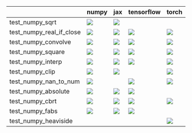 |                          | numpy                                                                                                                                                                                  | jax                                                                                                                                                                                    | tensorflow                                                                                                                                                                         | torch                                                                                                                                                                                  |
|:-------------------------|:---------------------------------------------------------------------------------------------------------------------------------------------------------------------------------------|:---------------------------------------------------------------------------------------------------------------------------------------------------------------------------------------|:-----------------------------------------------------------------------------------------------------------------------------------------------------------------------------------|:---------------------------------------------------------------------------------------------------------------------------------------------------------------------------------------|
| test_numpy_sqrt          | <a href="https://github.com/unifyai/ivy/actions/runs/3738809777/jobs/6345291734" rel="noopener noreferrer" target="_blank"><img src=https://img.shields.io/badge/-failure-red></a>     | <a href="https://github.com/unifyai/ivy/actions/runs/3639624567/jobs/6143282600" rel="noopener noreferrer" target="_blank"><img src=https://img.shields.io/badge/-failure-red></a>     |                                                                                                                                                                                    |                                                                                                                                                                                        |
| test_numpy_real_if_close | <a href="https://github.com/unifyai/ivy/actions/runs/3639624567/jobs/6143344490" rel="noopener noreferrer" target="_blank"><img src=https://img.shields.io/badge/-success-success></a> | <a href="https://github.com/unifyai/ivy/actions/runs/3738429884/jobs/6344507121" rel="noopener noreferrer" target="_blank"><img src=https://img.shields.io/badge/-success-success></a> | <a href="https://github.com/unifyai/ivy/actions/runs/3730147739/jobs/6326858905" rel="noopener noreferrer" target="_blank"><img src=https://img.shields.io/badge/-failure-red></a> | <a href="null" rel="noopener noreferrer" target="_blank"><img src=https://img.shields.io/badge/-success-success></a>                                                                   |
| test_numpy_convolve      | <a href="https://github.com/unifyai/ivy/actions/runs/3738985881/jobs/6345718292" rel="noopener noreferrer" target="_blank"><img src=https://img.shields.io/badge/-failure-red></a>     | <a href="https://github.com/unifyai/ivy/actions/runs/3729044526/jobs/6324586663" rel="noopener noreferrer" target="_blank"><img src=https://img.shields.io/badge/-failure-red></a>     | <a href="null" rel="noopener noreferrer" target="_blank"><img src=https://img.shields.io/badge/-failure-red></a>                                                                   | <a href="https://github.com/unifyai/ivy/actions/runs/3718871342/jobs/6307363756" rel="noopener noreferrer" target="_blank"><img src=https://img.shields.io/badge/-failure-red></a>     |
| test_numpy_square        | <a href="https://github.com/unifyai/ivy/actions/runs/3755565451/jobs/6380749103" rel="noopener noreferrer" target="_blank"><img src=https://img.shields.io/badge/-failure-red></a>     | <a href="https://github.com/unifyai/ivy/actions/runs/3639624567/jobs/6143341262" rel="noopener noreferrer" target="_blank"><img src=https://img.shields.io/badge/-failure-red></a>     | <a href="https://github.com/unifyai/ivy/actions/runs/3691035842/jobs/6248664171" rel="noopener noreferrer" target="_blank"><img src=https://img.shields.io/badge/-failure-red></a> | <a href="https://github.com/unifyai/ivy/actions/runs/3760255162/jobs/6390759493" rel="noopener noreferrer" target="_blank"><img src=https://img.shields.io/badge/-failure-red></a>     |
| test_numpy_interp        | <a href="https://github.com/unifyai/ivy/actions/runs/3757859254/jobs/6385548079" rel="noopener noreferrer" target="_blank"><img src=https://img.shields.io/badge/-failure-red></a>     | <a href="https://github.com/unifyai/ivy/actions/runs/3738985881/jobs/6345734471" rel="noopener noreferrer" target="_blank"><img src=https://img.shields.io/badge/-failure-red></a>     | <a href="https://github.com/unifyai/ivy/actions/runs/3753303021/jobs/6376427142" rel="noopener noreferrer" target="_blank"><img src=https://img.shields.io/badge/-failure-red></a> | <a href="https://github.com/unifyai/ivy/actions/runs/3702402900/jobs/6272682321" rel="noopener noreferrer" target="_blank"><img src=https://img.shields.io/badge/-failure-red></a>     |
| test_numpy_clip          | <a href="https://github.com/unifyai/ivy/actions/runs/3639624567/jobs/6143346922" rel="noopener noreferrer" target="_blank"><img src=https://img.shields.io/badge/-failure-red></a>     | <a href="https://github.com/unifyai/ivy/actions/runs/3738809777/jobs/6345291734" rel="noopener noreferrer" target="_blank"><img src=https://img.shields.io/badge/-failure-red></a>     |                                                                                                                                                                                    | <a href="https://github.com/unifyai/ivy/actions/runs/3760595152/jobs/6391478810" rel="noopener noreferrer" target="_blank"><img src=https://img.shields.io/badge/-failure-red></a>     |
| test_numpy_nan_to_num    | <a href="https://github.com/unifyai/ivy/actions/runs/3639624567/jobs/6143337343" rel="noopener noreferrer" target="_blank"><img src=https://img.shields.io/badge/-failure-red></a>     |                                                                                                                                                                                        | <a href="https://github.com/unifyai/ivy/actions/runs/3757859254/jobs/6385548381" rel="noopener noreferrer" target="_blank"><img src=https://img.shields.io/badge/-failure-red></a> | <a href="https://github.com/unifyai/ivy/actions/runs/3752617793/jobs/6374979178" rel="noopener noreferrer" target="_blank"><img src=https://img.shields.io/badge/-success-success></a> |
| test_numpy_absolute      | <a href="null" rel="noopener noreferrer" target="_blank"><img src=https://img.shields.io/badge/-failure-red></a>                                                                       | <a href="https://github.com/unifyai/ivy/actions/runs/3639624567/jobs/6143319726" rel="noopener noreferrer" target="_blank"><img src=https://img.shields.io/badge/-failure-red></a>     | <a href="https://github.com/unifyai/ivy/actions/runs/3726890149/jobs/6320626144" rel="noopener noreferrer" target="_blank"><img src=https://img.shields.io/badge/-failure-red></a> |                                                                                                                                                                                        |
| test_numpy_cbrt          | <a href="https://github.com/unifyai/ivy/actions/runs/3754502096/jobs/6378783981" rel="noopener noreferrer" target="_blank"><img src=https://img.shields.io/badge/-failure-red></a>     | <a href="https://github.com/unifyai/ivy/actions/runs/3639624567/jobs/6143348367" rel="noopener noreferrer" target="_blank"><img src=https://img.shields.io/badge/-failure-red></a>     | <a href="https://github.com/unifyai/ivy/actions/runs/3740564970/jobs/6349088172" rel="noopener noreferrer" target="_blank"><img src=https://img.shields.io/badge/-failure-red></a> | <a href="https://github.com/unifyai/ivy/actions/runs/3639624567/jobs/6143319726" rel="noopener noreferrer" target="_blank"><img src=https://img.shields.io/badge/-failure-red></a>     |
| test_numpy_fabs          | <a href="https://github.com/unifyai/ivy/actions/runs/3750182500/jobs/6369559837" rel="noopener noreferrer" target="_blank"><img src=https://img.shields.io/badge/-failure-red></a>     | <a href="https://github.com/unifyai/ivy/actions/runs/3729358062/jobs/6325194373" rel="noopener noreferrer" target="_blank"><img src=https://img.shields.io/badge/-failure-red></a>     | <a href="https://github.com/unifyai/ivy/actions/runs/3639624567/jobs/6143352629" rel="noopener noreferrer" target="_blank"><img src=https://img.shields.io/badge/-failure-red></a> |                                                                                                                                                                                        |
| test_numpy_heaviside     |                                                                                                                                                                                        |                                                                                                                                                                                        |                                                                                                                                                                                    | <a href="https://github.com/unifyai/ivy/actions/runs/3669636305/jobs/6203603085" rel="noopener noreferrer" target="_blank"><img src=https://img.shields.io/badge/-failure-red></a>     |